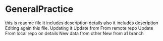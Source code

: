 # GeneralPractice
this is readme file
it includes description details also
it includes description
Editing again this file. Updating it
Update from From remote repo
Update From local repo on details
New data from other
New from a1 branch
